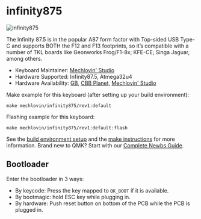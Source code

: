 # infinity875

![infinity875](https://i.imgur.com/qt4YBwSh.jpeg)

The Infinity 87.5 is in the popular A87 form factor with Top-sided USB Type-C and supports BOTH the F12 and F13 footprints, so it’s compatible with a number of TKL boards like Geonworks Frog/F1-8x; KFE-CE; Singa Jaguar, among others.

* Keyboard Maintainer: [Mechlovin' Studio](https://github.com/mechlovin)
* Hardware Supported: Infinity87.5, Atmega32u4
* Hardware Availability: [GB](https://geekhack.org/index.php?topic=115251.0), [CBB Planet](https://cbbplanet.com/products/infinity-87-5-pcb), [Mechlovin' Studio](https://mechlovin.studio)

Make example for this keyboard (after setting up your build environment):

    make mechlovin/infinity875/rev1:default

Flashing example for this keyboard:

    make mechlovin/infinity875/rev1:default:flash

See the [build environment setup](https://docs.qmk.fm/#/getting_started_build_tools) and the [make instructions](https://docs.qmk.fm/#/getting_started_make_guide) for more information. Brand new to QMK? Start with our [Complete Newbs Guide](https://docs.qmk.fm/#/newbs).

## Bootloader

Enter the bootloader in 3 ways:

- By keycode: Press the key mapped to `QK_BOOT` if it is available.
- By bootmagic: hold ESC key while plugging in.
- By hardware: Push reset button on bottom of the PCB while the PCB is plugged in.